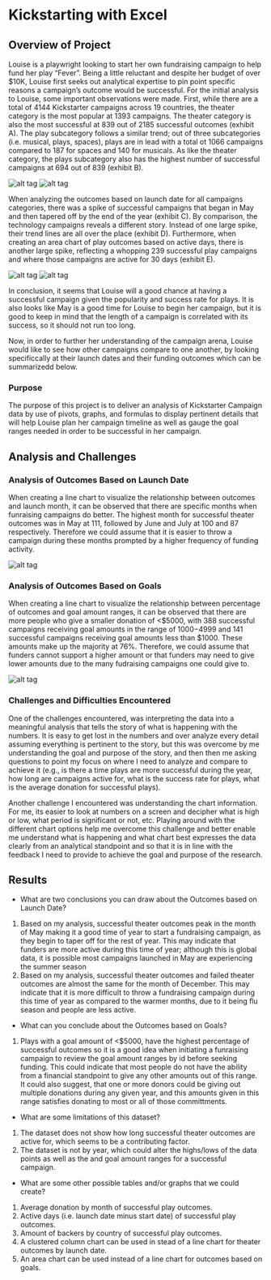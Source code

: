 # Kickstarting with Excel

## Overview of Project
 Louise is a playwright looking to start her own fundraising campaign to help fund her play “Fever”. Being a little reluctant and despite her budget of over $10K, Louise first seeks out analytical expertise to pin point specific reasons a campaign’s outcome would be successful. For the initial analysis to Louise, some important observations were made. First, while there are a total of 4144 Kickstarter campaigns across 19 countries, the theater category is the most popular at 1393 campaigns. The theater category is also the most successful at 839 out of 2185 successful outcomes (exhibit A). The play subcategory follows a similar trend; out of three subcategories (i.e. musical, plays, spaces), plays are in lead with a total ot 1066 campaigns compared to 187 for spaces and 140 for musicals. As like the theater category, the plays subcategory also has the highest number of successful campaigns at 694 out of 839 (exhibit B). 

![alt tag](https://github.com/elrvra/kickstarter-analysis/blob/main/Exhibit_A_Parent_Category_Outcomes.png)
![alt tag](https://github.com/elrvra/kickstarter-analysis/blob/main/Exhibit_B_Subcategory_Outcomes.png)

 When analyzing the outcomes based on launch date for all campaigns categories, there was a spike of successful campaigns that began in May and then tapered off by the end of the year (exhibit C). By comparison, the technology campaigns reveals a different story. Instead of one large spike, their trend lines are all over the place (exhibit D). Furthermore, when creating an area chart of play outcomes based on active days, there is another large spike, reflecting a whopping 239 successful play campaigns and where those campaigns are active for 30 days (exhibit E). 

![alt tag](https://github.com/elrvra/kickstarter-analysis/blob/main/Exhibit_C_D_Theater_Technology_Outcomes_Based_On_Launch_Date.png)
![alt tag](https://github.com/elrvra/kickstarter-analysis/blob/main/Exhibit_E_Play_Outcomes_Based_On_Active_Days.png)

 In conclusion, it seems that Louise will a good chance at having a successful campaign given the popularity and success rate for plays. It is also looks like May is a good time for Louise to begin her campaign, but it is good to keep in mind that the length of a campaign is correlated with its success, so it should not run too long.
 
 Now, in order to further her understanding of the campaign arena, Louise would like to see how other campaigns compare to one another, by looking specificcally at their launch dates and their funding outcomes which can be summarizedd below.

### Purpose
 The purpose of this project is to deliver an analysis of Kickstarter Campaign data by use of pivots, graphs, and formulas to display pertinent details that will help Louise plan her campaign timeline as well as gauge the goal ranges needed in order to be successful in her campaign. 

## Analysis and Challenges

### Analysis of Outcomes Based on Launch Date
When creating a line chart to visualize the relationship between outcomes and launch month, it can be observed that there are specific months when funraising campaigns do better. The highest month for successful theater outcomes was in May at 111, followed by June and July at 100 and 87 respectively. Therefore we could assume that it is easier to throw a campaign during these months prompted by a higher frequency of funding activity. 

![alt tag](https://github.com/elrvra/kickstarter-analysis/blob/main/Theater_Outcomes_vs_Launch.png)

### Analysis of Outcomes Based on Goals
When creating a line chart to visualize the relationship between percentage of outcomes and goal amount ranges, it can be observed that there are more people who give a smaller donation of <$5000, with 388 successful campaigns receiving goal amounts in the range of $1000-$4999 and 141 successful campaigns receiving goal amounts less than $1000. These amounts make up the majority at 76%. Therefore, we could assume that funders cannot support a higher amount or that funders may need to give lower amounts due to the many fudraising campaigns one could give to.

![alt tag](https://github.com/elrvra/kickstarter-analysis/blob/main/Outcomes_vs_Goals.png)

### Challenges and Difficulties Encountered
One of the challenges encountered, was interpreting the data into a meaningful analysis that tells the story of what is happening with the numbers. It is easy to get lost in the numbers and over analyze every detail assuming everything is pertinent to the story, but this was overcome by me understanding the goal and purpose of the story, and then then me asking questions to point my focus on where I need to analyze and compare to achieve it (e.g., is there a time plays are more successful during the year, how long are campaigns active for, what is the success rate for plays, what is the average donation for successful plays).

Another challenge I encountered was understanding the chart information. For me, its easier to look at numbers on a screen and decipher what is high or low, what period is significant or not, etc. Playing around with the different chart options help me overcome this challenge and better enable me understand what is happening and what chart best expresses the data clearly from an analytical standpoint and so that it is in line with the feedback I need to provide to achieve the goal and purpose of the research. 

## Results

- What are two conclusions you can draw about the Outcomes based on Launch Date?
1. Based on my analysis, successful theater outcomes peak in the month of May making it a good time of year to start a fundraising campaign, as they begin to taper off for the rest of year. This may indicate that funders are more active during this time of year; although this is global data, it is possible most campaigns launched in May are experiencing the summer season
2. Based on my analysis, successful theater outcomes and failed theater outcomes are almost the same for the month of December. This may indicate that it is more difficult to throw a fundraising campaign during this time of year as compared to the warmer months, due to it being flu season and people are less active.

- What can you conclude about the Outcomes based on Goals?
1. Plays with a goal amount of <$5000, have the highest percentage of successful outcomes so it is a good idea when initiating a funraising campaign to review the goal amount ranges by id before seeking funding. This could indicate that most people do not have the ability from a financial standpoint to give any other amounts out of this range. It could also suggest, that one or more donors could be giving out multiple donations during any given year, and this amounts given in this range satisfies donating to most or all of those committments.

- What are some limitations of this dataset?
1. The dataset does not show how long successful theater outcomes are active for, which seems to be a contributing factor.
2. The dataset is not by year, which could alter the highs/lows of the data points as well as the and goal amount ranges for a successful campaign.

- What are some other possible tables and/or graphs that we could create?
1. Average donation by month of successful play outcomes.
2. Active days (i.e. launch date minus start date) of successful play outcomes.
3. Amount of backers by country of successful play outcomes.
4. A clustered column chart can be used in stead of a line chart for theater outcomes by launch date.
5. An area chart can be used instead of a line chart for outcomes based on goals. 